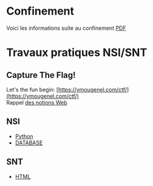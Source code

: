 # Confinement
Voici les informations suite au confinement [PDF](.README/confinement.pdf)

# Travaux pratiques NSI/SNT

## Capture The Flag!
Let's the fun begin: [https://ymougenel.com/ctf/](https://ymougenel.com/ctf/)  
Rappel [des notions Web](https://docs.google.com/presentation/d/e/2PACX-1vSJvf0lHRtJKY3oQ8w3hhi3hhMYZqDlCMJCGYy60D9jCT5Zf5xCsxyNZy9IEBfQ6e9D_hcbD5NA-dQ3/pub?start=false&loop=false&delayms=3000#slide=id.gb402f6803e_0_0)
## NSI
  * [Python](NSI/python)
  * [DATABASE](NSI/database/poudlard)
## SNT
  * [HTML](SNT/html)
